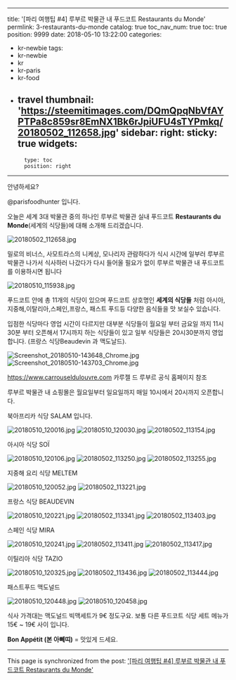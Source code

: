 
---
title: '[파리 여행팁 #4] 루부르 박물관 내 푸드코트 Restaurants du Monde'
permlink: 3-restaurants-du-monde
catalog: true
toc_nav_num: true
toc: true
position: 9999
date: 2018-05-10 13:22:00
categories:
- kr-newbie
tags:
- kr-newbie
- kr
- kr-paris
- kr-food
- travel
thumbnail: 'https://steemitimages.com/DQmQpqNbVfAYPTPa8c859sr8EmNX1Bk6rJpiUFU4sTYPmkq/20180502_112658.jpg'
sidebar:
    right:
        sticky: true
widgets:
    -
        type: toc
        position: right
---


안녕하세요?

@parisfoodhunter 입니다.

오늘은 세계 3대 박물관 중의 하나인 루부르 박물관 실내 푸드코트  **Restaurants du Monde**(세계의 식당들)에 대해 소개해 드리겠습니다. 

![20180502_112658.jpg](https://steemitimages.com/DQmQpqNbVfAYPTPa8c859sr8EmNX1Bk6rJpiUFU4sTYPmkq/20180502_112658.jpg)

밀로의 비너스, 사모트라스의 니케상, 모나리자 관람하다가 식시 시간에 일부러 루부르 박물관 나가서 식사하러 나갔다가 다시 들어올 필요가 없이 루부르 
박물관 내 푸드코트를 이용하시면 됩니다

![20180510_115938.jpg](https://steemitimages.com/DQmb4K1qyWhq56aNQrYvSArwq1GKH7ihR13XSsufF538nge/20180510_115938.jpg)

푸드코트 안에 총 11개의 식당이 있으며 푸드코트 상호명인 **세계의 식당들** 처럼 아시아,지중해,이탈리아,스페인,프랑스, 패스트 푸드등 다양한 음식들을 맛 보실수 있습니다.

입점한 식당마다 영업 시간이 다르지만 대부분 식당들이 월요일 부터 금요일 까지 11시30분 부터  오픈해서  17시까지 하는 식당들이 있고 일부 식당들은
20시30분까지 영업합니다. (프랑스  식당Beaudevin 과 맥도날드).

![Screenshot_20180510-143648_Chrome.jpg](https://steemitimages.com/DQmVDwzFhBh5tGkCDUKxZTVJBU6bbs4DwEE8ddv4vVZqKoC/Screenshot_20180510-143648_Chrome.jpg)
![Screenshot_20180510-143703_Chrome.jpg](https://steemitimages.com/DQmawbiqbbLqREJKsMo6BGJRvZWD4WWFhgk55SHrWiDeFgf/Screenshot_20180510-143703_Chrome.jpg)

https://www.carrouseldulouvre.com 
카루젤 드 루부르 공식 홈페이지 참조

루부르 박물관 내 쇼핑몰은 월요일부터 일요일까지 매일 10시에서 20시까지 오픈합니다.

북아프리카 식당 SALAM 입니다.

![20180510_120016.jpg](https://steemitimages.com/DQmYUcTgfzKK8BHeVT9D2WUTfZ1E8qtiJG5zaVov2D2pMJ3/20180510_120016.jpg)
![20180510_120030.jpg](https://steemitimages.com/DQmSxTEpNQJcDdjTtVMjqsHp1HNUd9EwJcBQRpsXGvNsgzz/20180510_120030.jpg)
![20180502_113154.jpg](https://steemitimages.com/DQmRLhq98t7sTzrn7aBhM5AcEocKpL5eGqT9XPWEXEQxkLq/20180502_113154.jpg)

아시아 식당 SOÏ

![20180510_120106.jpg](https://steemitimages.com/DQmQ5o2v1DB7aDEoa2d3Ysdv853LhQRv3T1i6p53oaGc2Mx/20180510_120106.jpg)
![20180502_113250.jpg](https://steemitimages.com/DQmSuGUvxZ11HL2gbt14RfpPbLZbpHqBhYJTMYdH6GFSYQS/20180502_113250.jpg)
![20180502_113255.jpg](https://steemitimages.com/DQmRwPUqY1ZgmSbtoPtxZpBfDPMLMUTqom6mYXxNLAdAdNs/20180502_113255.jpg)

지중해 요리 식당 MELTEM

![20180510_120052.jpg](https://steemitimages.com/DQmXNbwnUeJ6apsYEYiDCuoM7CPSZmpDnKq88LyhibZ9Xom/20180510_120052.jpg)
![20180502_113221.jpg](https://steemitimages.com/DQme91nfsnYvddVBAsL2YfFJBZbACw2FNS2rGERsBCxfqGQ/20180502_113221.jpg)

프랑스 식당  BEAUDEVIN

![20180510_120221.jpg](https://steemitimages.com/DQmbsNG483QawSLmtCKJzbwGQnGGEAiKVHrWw5Q2rtfY6Xt/20180510_120221.jpg)
![20180502_113341.jpg](https://steemitimages.com/DQmQutrNuPtqRN7Wg3qDc6ztc65CZknmzN5XkSzMebYwgJt/20180502_113341.jpg)
![20180502_113403.jpg](https://steemitimages.com/DQmPR2pgZvQt7dKm3a3ut9UrE4PnNuawTKDkVHHqH3X8e7g/20180502_113403.jpg)

스페인 식당 MIRA

![20180510_120241.jpg](https://steemitimages.com/DQmUpySC4CBkaLvpX1YwvUun8d5hMKt7n5vGjcjJk1JH477/20180510_120241.jpg)
![20180502_113411.jpg](https://steemitimages.com/DQma8Agf9RUPxnTBJifGLvk7LVhX1d2ZLWobaNHqMVyvhM3/20180502_113411.jpg)
![20180502_113417.jpg](https://steemitimages.com/DQmRH46vnxmNaPDoaUpxn7S7TQfdnfGu8sgUFrYTfH86ndi/20180502_113417.jpg)

이틸리아 식당 TAZIO

![20180510_120325.jpg](https://steemitimages.com/DQmRky3q75XmFvdvf9W85ET83CgJb4Gmgh5Ug4qAHX1zka2/20180510_120325.jpg)
![20180502_113436.jpg](https://steemitimages.com/DQmRD5CS8h4wmqtoK3ETVCTqwcyBYadLchfCzu9mDnZy1p2/20180502_113436.jpg)
![20180502_113444.jpg](https://steemitimages.com/DQmZAAuL33dpHnGo31TjPJRsaNSDwuVGZq4XkWJxnBExTub/20180502_113444.jpg)

패스트푸드 맥도널드

![20180510_120448.jpg](https://steemitimages.com/DQmTYeiwHHg3dUBGt822nvrMSy8BqdBU11stvUJmamooib3/20180510_120448.jpg)
![20180510_120458.jpg](https://steemitimages.com/DQmUEGBfmmCPBHEJxXpQFBBbM6AR5cjHDBE5usNXTpT1UDB/20180510_120458.jpg)

식사 가격대는 맥도널드 빅맥세트가 9€ 정도구요.
보통 다른 푸드코트 식당 세트 메뉴가 15€ ~ 19€ 사이 입니다.

**Bon Appétit (본 아뻬띠)** = 맛있게 드세요.

- - -

This page is synchronized from the post: ['[파리 여행팁 #4] 루부르 박물관 내 푸드코트 Restaurants du Monde'](https://steemit.com/@parisfoodhunter/3-restaurants-du-monde)
